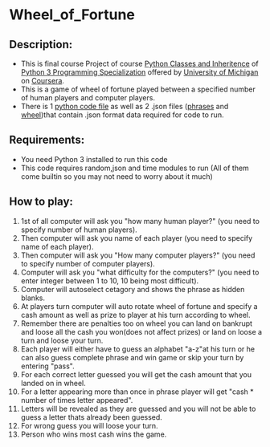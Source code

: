 # Wheel_of_Fortune
## Description:
- This is final course Project of course [Python Classes and Inheritence](https://www.coursera.org/learn/python-classes-inheritance) of [Python 3 Programming Specialization](https://www.coursera.org/specializations/python-3-programming) offered by [University of Michigan](https://umich.edu/) on [Coursera](https://www.coursera.org/).  
- This is a game of wheel of fortune played between a specified number of human players and computer players.
- There is 1 [python code file](https://github.com/ahmadabdullah407/Wheel_of_Fortune/blob/main/Wheel_of_Fortune.py) as well as 2 .json files ([phrases](https://github.com/ahmadabdullah407/Wheel_of_Fortune/blob/main/phrases.json) and [wheel](https://github.com/ahmadabdullah407/Wheel_of_Fortune/blob/main/wheel.json))that contain .json format data required for code to run.
## Requirements:
- You need Python 3 installed to run this code
- This code requires random,json and time modules to run (All of them come builtin so you may not need to worry about it much)
## How to play:
1. 1st of all computer will ask you "how many human player?" (you need to specify number of human players).
2. Then computer will ask you name of each player (you need to specify name of each player).
3. Then computer will ask you "How many computer players?" (you need to specify number of computer players).
4. Computer will ask you "what difficulty for the computers?" (you need to enter integer between 1 to 10, 10 being most difficult).
5. Computer will autoselect cetagory and shows the phrase as hidden blanks.
6. At players turn computer will auto rotate wheel of fortune and specify a cash amount as well as prize to player at his turn according to wheel.
07. Remember there are penalties too on wheel you can land on bankrupt and loose all the cash you won(does not affect prizes) or land on loose a turn and loose your turn.
06. Each player will either have to guess an alphabet "a-z"at his turn or he can also guess complete phrase and win game or skip your turn by entering "pass".
07. For each correct letter guessed you will get the cash amount that you landed on in wheel.
08. For a letter appearing more than once in phrase player will get "cash * number of times letter appeared".
9.  Letters will be revealed as they are guessed and you will not be able to guess a letter thats already been guessed.
10. For wrong guess you will loose your turn.
11. Person who wins most cash wins the game.
